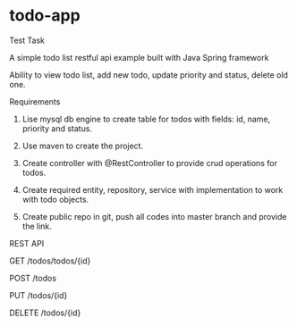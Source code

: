 # todo-app

Test Task

A simple todo list restful api example built with Java Spring framework

Ability to view todo list, add new todo, update priority and status, delete old one.

Requirements

1. Lise mysql db engine to create table for todos with fields: id, name, priority and status.

2. Use maven to create the project.

3. Create controller with @RestController to provide crud operations for todos.

4. Create required entity, repository, service with implementation to work with todo objects.

5. Create public repo in git, push all codes into master branch and provide the link.

REST API

GET /todos/todos/{id}

POST /todos

PUT /todos/{id}

DELETE /todos/{id}
